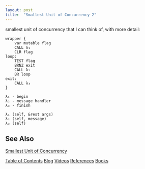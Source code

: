 ```yaml
---
layout: post
title:  "Smallest Unit of Concurrency 2"
---
```


smallest unit of concurrency that I can think of, with more detail:

```
wrapper {
    var mutable flag
    CALL λ₁
    CLR flag
loop:
    TEST flag
    BRNZ exit
    CALL λ₂
    BR loop
exit:
    CALL λ₃
}
```
```
λ₁ - begin
λ₂ - message handler
λ₃ - finish
```
```
λ₁ (self, &rest args)
λ₂ (self, message)
λ₃ (self)
```

## See Also
[Smallest Unit of Concurrency]()

[Table of Contents](https://guitarvydas.github.io/2021/12/10/Table-of-Contents-Dec-01-2021.html)
[Blog](https://guitarvydas.github.io)
[Videos](https://www.youtube.com/channel/UC9EJr0nKHwadbHUtc5zHdmQ/videos)
[References](https://guitarvydas.github.io/2021/01/14/References.html)
[Books](https://leanpub.com/u/paul-tarvydas.html)

<script src="https://utteranc.es/client.js" 
        repo="guitarvydas/guitarvydas.github.io" 
        issue-term="pathname" 
        theme="github-light" 
        crossorigin="anonymous" > 
</script> 
